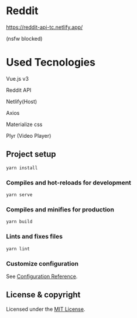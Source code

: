 # Reddit
https://reddit-api-tc.netlify.app/

(nsfw blocked)
# Used Tecnologies
Vue.js v3

Reddit API

Netlify(Host)

Axios

Materialize css

Plyr (Video Player)

## Project setup
```
yarn install
```

### Compiles and hot-reloads for development
```
yarn serve
```

### Compiles and minifies for production
```
yarn build
```

### Lints and fixes files
```
yarn lint
```

### Customize configuration
See [Configuration Reference](https://cli.vuejs.org/config/).

## License & copyright

Licensed under the [MIT License](LICENSE).